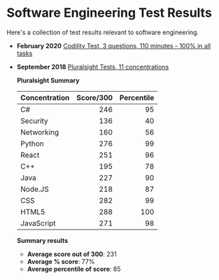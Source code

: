 # Software Engineering Test Results

Here's a collection of test results relevant to software engineering.

- **February 2020** [Codility Test, 3 questions, 110 minutes - 100% in all tasks](https://app.codility.com/c/feedback/NGD6TS-ZUH/)
- **September 2018** [Pluralsight Tests, 11 concentrations](https://app.pluralsight.com/profile/cris-stringfellow-e)

  **Pluralsight Summary**

  | Concentration | Score/300 | Percentile |
  | ------------- | ---------:| ----------:|
  | C#            |   246     |    95      |
  | Security      |   136     |    40      |
  | Networking    |   160     |    56      |
  | Python        |   276     |    99      |
  | React         |   251     |    96      |
  | C++           |   195     |    78      |
  | Java          |   227     |    90      |
  | Node.JS       |   218     |    87      |
  | CSS           |   282     |    99      |
  | HTML5         |   288     |   100      |
  | JavaScript    |   271     |    98      |

  **Summary results**
    - **Average score out of 300**: 231
    - **Average % score**: 77%
    - **Average percentile of score**: 85
 
